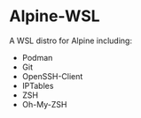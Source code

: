 # Alpine-WSL
A WSL distro for Alpine including:
- Podman
- Git
- OpenSSH-Client
- IPTables
- ZSH
- Oh-My-ZSH
